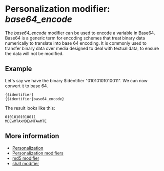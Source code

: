 # Personalization modifier: *base64_encode*

The *base64_encode* modifier can be used to encode a variable in Base64. 
Base64 is a generic term for encoding schemes that treat binary data numerically 
to translate into base 64 encoding. It is commonly used to transfer binary 
data over media designed to deal with textual data, to ensure the data will 
not be modified.

## Example

Let's say we have the binary $identifier "01010101010011". We can now 
convert it to base 64.

    {$identifier}
    {$identifier|base64_encode}
    
The result looks like this:

    01010101010011
    MDEwMTAxMDEwMTAwMTE

## More information

* [Personalization](./personalization)
* [Personalization modifiers](./personalization-modifiers)
* [md5 modifier](./personalization-modifiers-md5)
* [sha1 modifier](./personalization-modifiers-sha1)
